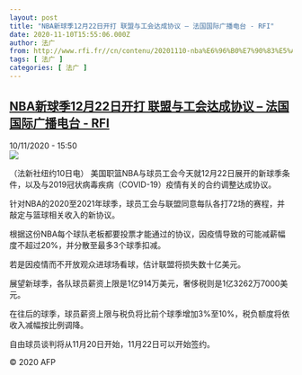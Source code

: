 ```yaml
---
layout: post
title: "NBA新球季12月22日开打 联盟与工会达成协议 – 法国国际广播电台 - RFI"
date: 2020-11-10T15:55:06.000Z
author: 法广
from: http://www.rfi.fr//cn/contenu/20201110-nba%E6%96%B0%E7%90%83%E5%AD%A312%E6%9C%8822%E6%97%A5%E5%BC%80%E6%89%93-%E8%81%94%E7%9B%9F%E4%B8%8E%E5%B7%A5%E4%BC%9A%E8%BE%BE%E6%88%90%E5%8D%8F%E8%AE%AE
tags: [ 法广 ]
categories: [ 法广 ]
---
```

<!--1605023706000-->
[NBA新球季12月22日开打 联盟与工会达成协议 – 法国国际广播电台 - RFI](http://www.rfi.fr//cn/contenu/20201110-nba%E6%96%B0%E7%90%83%E5%AD%A312%E6%9C%8822%E6%97%A5%E5%BC%80%E6%89%93-%E8%81%94%E7%9B%9F%E4%B8%8E%E5%B7%A5%E4%BC%9A%E8%BE%BE%E6%88%90%E5%8D%8F%E8%AE%AE)
------

<div>
<div>10/11/2020 - 15:50</div><img src="https://s.rfi.fr/media/display/b477cd18-2365-11eb-b7e8-005056a98db9/w:310/p:16x9/spo0002b.201110225003.jpg"><div class="t-content__body u-clearfix">            <p>（法新社纽约10日电）    美国职篮NBA与球员工会今天就12月22日展开的新球季条件，以及与2019冠状病毒疾病（COVID-19）疫情有关的合约调整达成协议。</p><p>    针对NBA的2020至2021年球季，球员工会与联盟同意每队各打72场的赛程，并敲定与篮球相关收入的新协议。</p><p>    根据这份NBA每个球队老板都要投票才能通过的协议，因疫情导致的可能减薪幅度不超过20%，并分散至最多3个球季扣减。</p><p>    若是因疫情而不开放观众进球场看球，估计联盟将损失数十亿美元。</p><p>    展望新球季，各队球员薪资上限是1亿914万美元，奢侈税则是1亿3262万7000美元。</p><p>    在往后的球季，球员薪资上限与税负将比前个球季增加3%至10%，税负额度将依收入减幅按比例调降。</p><p>    自由球员谈判将从11月20日开始，11月22日可以开始签约。</p>            <p class="t-copyright">© 2020 AFP</p>        </div>
</div>
